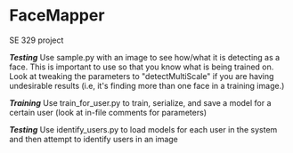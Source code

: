 # FaceMapper
SE 329 project

***Testing***
Use sample.py with an image to see how/what it is detecting as a face. This is important to use so that you know what is being trained on. Look at tweaking the parameters to "detectMultiScale" if you are having undesirable results (i.e, it's finding more than one face in a training image.)

***Training***
Use train_for_user.py to train, serialize, and save a model for a certain user (look at in-file comments for parameters)

***Testing***
Use identify_users.py to load models for each user in the system and then attempt to identify users in an image